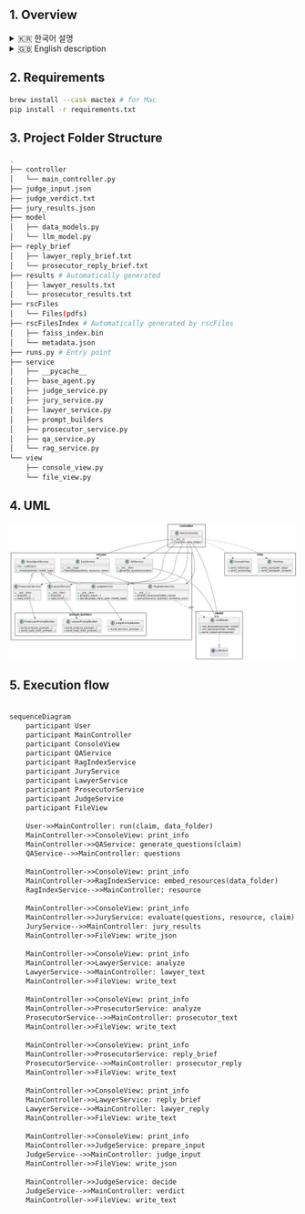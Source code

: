 ## 1. Overview
<details>
<summary>🇰🇷 한국어 설명</summary>
> 본 프로그램은 법정(Court)을 모방해 사용자 입력(기후 변화에 대한 주장)을 판단하고 최종 판결문을 Latex 형식으로 뽑아 PDF를 생성한다.

기후변화에 대한 논의는 과학·정책·사회 전반에 걸쳐 매우 복잡하게 얽혀 있다. 지구 온난화 현상을 효과적으로 완화하기 위해서는 국가 간, 세대 간, 산업계·학계·시민사회가 모두 동의하는 정책적 합의가 필수적이다. 그러나 현장에서 제기되는 다양한 주장과 반론들은 전문성이 요구되고, 일반인들이 이를 종합적으로 이해하기란 사실상 쉽지 않다. 그 결과, 기후변화 이슈에 직면한 개인이나 공동체는 정보 과부하에 빠지거나, 검증되지 않은 주장에 오히려 회의감을 느끼는 도전적 상황에 놓이곤 한다.

예컨대, 다음과 같은 주장을 살펴보자.

> “지구 온난화는 기후 모델이 예측한 만큼 진행되지 않고 있다. 이는 식물의 광합성이 예상보다 더 많은 CO₂를 흡수하고 있기 때문이다. 기후 변화는 거짓말이다.”

이와 같은 주장은
1. 과학적 근거의 복잡성 (여러 기후 모델과 관측치의 해석 차이)
2. 데이터 해석의 편향 가능성 (특정 연구결과만 강조)
3. 일반 독자의 정보 접근성 한계를 모두 동시에 내포하고 있다.

필자는 기후변화 정보의 복잡성과 일반 대중의 접근성 한계를 동시에 해결하기 위해, 본 연구에서는 다음과 같은 RAG 기반 LLM 에이전트 시스템을 제안·구축한다.
> 1. 법정 모방(Court Simulation) 인터페이스
> - 사용자 질문을 “원고(주장) 제기 → 배심원(데이터) 평가, 질문 확장 → 변호·검사(찬반 논리) 변론 → 판사(요약·결론)”의 절차로 순차 처리
> 2. IPCC 보고서 전 체계 인용 및 검색
> - 과거 제1차 보고서부터 최신 보고서, 특별 보고서(e.g. Global Warming of 1.5°C)까지 pdf 전 내용을 메타데이터와 함께 색인한다.
> - RAG(Retrieval-Augmented Generation) 기법으로 사용자의 질의 의도에 맞는 문단·수치·인용문을 찾아 프롬프트에 제공한다.
> 3. 최종적으로 잘못된 정보와 과장·왜곡된 해석을 판별할 수 있는 평가지표(Accuracy, Misleading, Overgeneralization, Unsupported, Inaccurate) 체계를 제안한다.
</details>

<details>
<summary>🇬🇧 English description</summary>

> This program simulates a court to evaluate user input (claims about climate change) and generate a final verdict in LaTeX format as a PDF.

Discussions around climate change are deeply intertwined across scientific, policy, and social domains. To effectively mitigate global warming, policy consensus among nations, generations, industries, academia, and civil society is essential. However, the diverse claims and counterarguments that arise in the field require specialist knowledge, making it practically impossible for the general public to fully understand them. As a result, individuals or communities facing climate change issues may experience information overload or become skeptical of unverified claims, placing them in a challenging situation.

For example, consider the following claim:

> “Global warming is not proceeding as predicted by climate models. This is because plants are absorbing more CO₂ through photosynthesis than expected. Climate change is a hoax.”

Such a claim encompasses all of the following at once:
1. The complexity of scientific evidence (differences in interpretation among various climate models and observations)  
2. Potential bias in data interpretation (emphasizing specific research findings)  
3. Accessibility limits for general readers  

To address both the complexity of climate information and the accessibility challenge for the general public, this study proposes and builds the following RAG-based LLM agent system.  
> 1. Court Simulation Interface  
> - Sequentially processes user queries through the steps “Plaintiff (Claim) → Jury (Data) Evaluation & Question Expansion → Defense/Prosecution (Arguments for and against) → Judge (Summary & Conclusion)”  
> 2. Comprehensive Citation & Retrieval of IPCC Reports  
> - Indexes all content from the First Assessment Report to the latest reports and special reports (e.g., *Global Warming of 1.5°C*) along with metadata.  
> - Uses Retrieval-Augmented Generation (RAG) to find paragraphs, data, and citations that match the user’s query intent and supplies them to the prompt.  
> 3. Evaluation Framework  
> - Proposes a system of metrics (Accuracy, Misleading, Overgeneralization, Unsupported, Inaccurate) to identify false information and exaggerated or distorted interpretations.  
</details>




## 2. Requirements
```bash
brew install --cask mactex # for Mac
pip install -r requirements.txt
```

## 3. Project Folder Structure

```bash
.
├── controller
│   └── main_controller.py
├── judge_input.json
├── judge_verdict.txt
├── jury_results.json
├── model
│   ├── data_models.py
│   └── llm_model.py
├── reply_brief
│   ├── lawyer_reply_brief.txt
│   └── prosecutor_reply_brief.txt
├── results # Automatically generated
│   ├── lawyer_results.txt
│   └── prosecutor_results.txt
├── rscFiles
│   └── Files(pdfs)
├── rscFilesIndex # Automatically generated by rscFiles
│   ├── faiss_index.bin
│   └── metadata.json
├── runs.py # Entry point
├── service
│   ├── __pycache__
│   ├── base_agent.py
│   ├── judge_service.py
│   ├── jury_service.py
│   ├── lawyer_service.py
│   ├── prompt_builders
│   ├── prosecutor_service.py
│   ├── qa_service.py
│   └── rag_service.py
└── view
    ├── console_view.py
    └── file_view.py
```

## 4. UML
<img src="docs/llm_puml.png" width="900px">

## 5. Execution flow

```mermaid

sequenceDiagram
    participant User
    participant MainController
    participant ConsoleView
    participant QAService
    participant RagIndexService
    participant JuryService
    participant LawyerService
    participant ProsecutorService
    participant JudgeService
    participant FileView

    User->>MainController: run(claim, data_folder)
    MainController->>ConsoleView: print_info
    MainController->>QAService: generate_questions(claim)
    QAService-->>MainController: questions

    MainController->>ConsoleView: print_info
    MainController->>RagIndexService: embed_resources(data_folder)
    RagIndexService-->>MainController: resource

    MainController->>ConsoleView: print_info
    MainController->>JuryService: evaluate(questions, resource, claim)
    JuryService-->>MainController: jury_results
    MainController->>FileView: write_json

    MainController->>ConsoleView: print_info
    MainController->>LawyerService: analyze
    LawyerService-->>MainController: lawyer_text
    MainController->>FileView: write_text

    MainController->>ConsoleView: print_info
    MainController->>ProsecutorService: analyze
    ProsecutorService-->>MainController: prosecutor_text
    MainController->>FileView: write_text

    MainController->>ConsoleView: print_info
    MainController->>ProsecutorService: reply_brief
    ProsecutorService-->>MainController: prosecutor_reply
    MainController->>FileView: write_text

    MainController->>ConsoleView: print_info
    MainController->>LawyerService: reply_brief
    LawyerService-->>MainController: lawyer_reply
    MainController->>FileView: write_text

    MainController->>ConsoleView: print_info
    MainController->>JudgeService: prepare_input
    JudgeService-->>MainController: judge_input
    MainController->>FileView: write_json

    MainController->>JudgeService: decide
    JudgeService-->>MainController: verdict
    MainController->>FileView: write_text
```